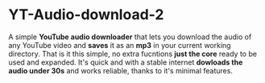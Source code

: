# YT-Audio-download-2

A simple **YouTube audio downloader** that lets you download the audio of any YouTube video and **saves** it as an **mp3** in your current working directory. That is it this simple, no extra fucntions **just the core** ready to be used and expanded. It's quick and with a stable internet **dowloads the audio under 30s** and works reliable, thanks to it's minimal features.
